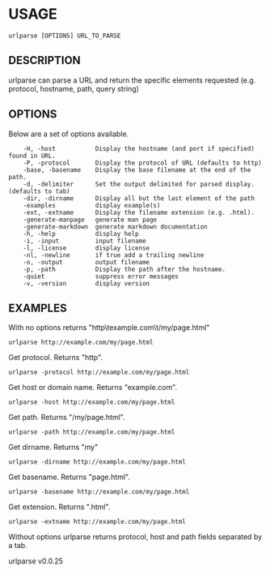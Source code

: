 
# USAGE

	urlparse [OPTIONS] URL_TO_PARSE

## DESCRIPTION


urlparse can parse a URL and return the specific elements
requested (e.g. protocol, hostname, path, query string)


## OPTIONS

Below are a set of options available.

```
    -H, -host           Display the hostname (and port if specified) found in URL.
    -P, -protocol       Display the protocol of URL (defaults to http)
    -base, -basename    Display the base filename at the end of the path.
    -d, -delimiter      Set the output delimited for parsed display. (defaults to tab)
    -dir, -dirname      Display all but the last element of the path
    -examples           display example(s)
    -ext, -extname      Display the filename extension (e.g. .html).
    -generate-manpage   generate man page
    -generate-markdown  generate markdown documentation
    -h, -help           display help
    -i, -input          input filename
    -l, -license        display license
    -nl, -newline       if true add a trailing newline
    -o, -output         output filename
    -p, -path           Display the path after the hostname.
    -quiet              suppress error messages
    -v, -version        display version
```


## EXAMPLES


With no options returns "http\texample.com\t/my/page.html"

    urlparse http://example.com/my/page.html

Get protocol. Returns "http".

    urlparse -protocol http://example.com/my/page.html

Get host or domain name.  Returns "example.com".

    urlparse -host http://example.com/my/page.html

Get path. Returns "/my/page.html".

    urlparse -path http://example.com/my/page.html

Get dirname. Returns "my"

    urlparse -dirname http://example.com/my/page.html

Get basename. Returns "page.html".

    urlparse -basename http://example.com/my/page.html

Get extension. Returns ".html".

    urlparse -extname http://example.com/my/page.html

Without options urlparse returns protocol, host and path
fields separated by a tab.


urlparse v0.0.25
